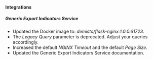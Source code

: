 #### Integrations

##### Generic Export Indicators Service
- Updated the Docker image to: *demisto/flask-nginx:1.0.0.61723*.
- The *Legacy Query* parameter is deprecated. Adjust your queries accordingly.
- Increased the default *NGINX Timeout* and the default *Page Size*.
- Updated the Generic Export Indicators Service documentation.
